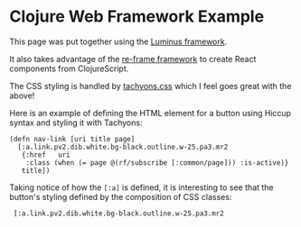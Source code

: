 # Clojure Web Framework Example

This page was put together using the [Luminus framework](https://luminusweb.com/).

It also takes advantage of the [re-frame framework](https://github.com/day8/re-frame) to create React components from ClojureScript.

The CSS styling is handled by [tachyons.css](https://tachyons.io/) which I feel goes great with the above!


Here is an example of defining the HTML element for a button using Hiccup syntax and styling it with Tachyons:

```
(defn nav-link [uri title page]
  [:a.link.pv2.dib.white.bg-black.outline.w-25.pa3.mr2
   {:href   uri
    :class (when (= page @(rf/subscribe [:common/page])) :is-active)}
   title])
```

 Taking notice of how the `[:a]` is defined, it is interesting to see that the button's styling defined by the composition of CSS classes:
 
 ` [:a.link.pv2.dib.white.bg-black.outline.w-25.pa3.mr2`  